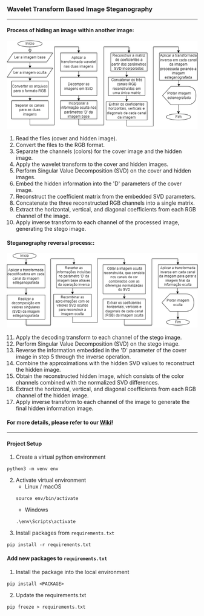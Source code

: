 ### Wavelet Transform Based Image Steganography

---------------

#### Process of hiding an image within another image:

![image](docs/dsp_fruxograma_estenografia_drawio.png)

1) Read the files (cover and hidden image).
2) Convert the files to the RGB format.
3) Separate the channels (colors) for the cover image and the hidden image.
4) Apply the wavelet transform to the cover and hidden images.
5) Perform Singular Value Decomposition (SVD) on the cover and hidden images.
6) Embed the hidden information into the 'D' parameters of the cover image.
7) Reconstruct the coefficient matrix from the embedded SVD parameters.
8) Concatenate the three reconstructed RGB channels into a single matrix.
9) Extract the horizontal, vertical, and diagonal coefficients from each RGB channel of the image.
10) Apply inverse transform to each channel of the processed image, generating the stego image.

#### Steganography reversal process::

![image](docs/dsp_fruxograma_decodificacao_estenografia_drawio.png)

11) Apply the decoding transform to each channel of the stego image.
12) Perform Singular Value Decomposition (SVD) on the stego image.
13) Reverse the information embedded in the 'D' parameter of the cover image in step 5 through the inverse operation.
14) Combine the approximations with the hidden SVD values to reconstruct the hidden image.
15) Obtain the reconstructed hidden image, which consists of the color channels combined with the normalized SVD differences.
16) Extract the horizontal, vertical, and diagonal coefficients from each RGB channel of the hidden image.
17) Apply inverse transform to each channel of the image to generate the final hidden information image.

#### For more details, please refer to our [Wiki](https://github.com/alinenunessouza/dsp-steganography/wiki)!

---------------

#### Project Setup

1. Create a virtual python environment
````
python3 -m venv env
````
2. Activate virtual environment
    - Linux / macOS
    ````
    source env/bin/activate
    ````
    - Windows
    ```
    .\env\Scripts\activate
    ```
3. Install packages from `requirements.txt`
````
pip install -r requirements.txt
````

#### Add new packages to `requirements.txt`
1. Install the package into the local environment
```
pip install <PACKAGE>
```
2. Update the requirements.txt
```
pip freeze > requirements.txt
```
